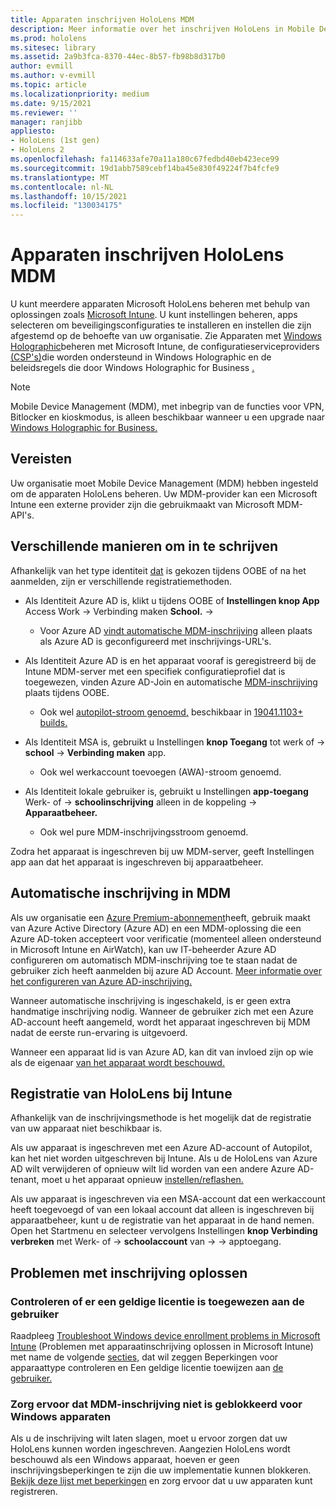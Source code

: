 ```yaml
---
title: Apparaten inschrijven HoloLens MDM
description: Meer informatie over het inschrijven HoloLens in Mobile Device Management (MDM) voor eenvoudiger beheer van meerdere apparaten.
ms.prod: hololens
ms.sitesec: library
ms.assetid: 2a9b3fca-8370-44ec-8b57-fb98b8d317b0
author: evmill
ms.author: v-evmill
ms.topic: article
ms.localizationpriority: medium
ms.date: 9/15/2021
ms.reviewer: ''
manager: ranjibb
appliesto:
- HoloLens (1st gen)
- HoloLens 2
ms.openlocfilehash: fa114633afe70a11a180c67fedbd40eb423ece99
ms.sourcegitcommit: 19d1abb7589cebf14ba45e830f49224f7b4fcfe9
ms.translationtype: MT
ms.contentlocale: nl-NL
ms.lasthandoff: 10/15/2021
ms.locfileid: "130034175"
---
```

# <a name="enroll-hololens-in-mdm"></a>Apparaten inschrijven HoloLens MDM

U kunt meerdere apparaten Microsoft HoloLens beheren met behulp van oplossingen zoals [Microsoft Intune](/intune/windows-holographic-for-business). U kunt instellingen beheren, apps selecteren om beveiligingsconfiguraties te installeren en instellen die zijn afgestemd op de behoefte van uw organisatie. Zie Apparaten met [Windows Holographic](/intune/windows-holographic-for-business)beheren met Microsoft Intune, de configuratieserviceproviders [(CSP's)](https://msdn.microsoft.com/windows/hardware/commercialize/customize/mdm/configuration-service-provider-reference#hololens)die worden ondersteund in Windows Holographic en de beleidsregels die door Windows Holographic for Business [.](https://msdn.microsoft.com/windows/hardware/commercialize/customize/mdm/policy-configuration-service-provider#hololenspolicies)

> [!NOTE]
> Mobile Device Management (MDM), met inbegrip van de functies voor VPN, Bitlocker en kioskmodus, is alleen beschikbaar wanneer u een upgrade naar [Windows Holographic for Business.](hololens1-upgrade-enterprise.md)

## <a name="requirements"></a>Vereisten

 Uw organisatie moet Mobile Device Management (MDM) hebben ingesteld om de apparaten HoloLens beheren. Uw MDM-provider kan een Microsoft Intune een externe provider zijn die gebruikmaakt van Microsoft MDM-API's.

## <a name="different-ways-to-enroll"></a>Verschillende manieren om in te schrijven

Afhankelijk van het type identiteit [dat](hololens-identity.md) is gekozen tijdens OOBE of na het aanmelden, zijn er verschillende registratiemethoden.

- Als Identiteit Azure AD is, klikt u tijdens OOBE of **Instellingen knop App** Access Work  ->  Verbinding maken **School.**  ->  
    - Voor Azure AD [vindt automatische MDM-inschrijving](hololens-enroll-mdm.md#auto-enrollment-in-mdm) alleen plaats als Azure AD is geconfigureerd met inschrijvings-URL's.

- Als Identiteit Azure AD is en het apparaat vooraf is geregistreerd bij de Intune MDM-server met een specifiek configuratieprofiel dat is toegewezen, vinden Azure AD-Join en automatische [MDM-inschrijving](hololens-enroll-mdm.md#auto-enrollment-in-mdm) plaats tijdens OOBE.
    - Ook wel [autopilot-stroom genoemd,](hololens2-autopilot.md) beschikbaar in [19041.1103+ builds.](hololens-release-notes.md#windows-holographic-version-2004)


- Als Identiteit MSA is, gebruikt u Instellingen **knop Toegang** tot werk of  ->  **school**  ->  **Verbinding maken** app.
    - Ook wel werkaccount toevoegen (AWA)-stroom genoemd.
- Als Identiteit lokale gebruiker is, gebruikt u Instellingen **app-toegang** Werk- of  ->  **schoolinschrijving** alleen in de koppeling  ->  **Apparaatbeheer.**
    - Ook wel pure MDM-inschrijvingsstroom genoemd.

Zodra het apparaat is ingeschreven bij uw MDM-server, geeft Instellingen app aan dat het apparaat is ingeschreven bij apparaatbeheer.

## <a name="auto-enrollment-in-mdm"></a>Automatische inschrijving in MDM

Als uw organisatie een [Azure Premium-abonnement](https://azure.microsoft.com/overview/)heeft, gebruik maakt van Azure Active Directory (Azure AD) en een MDM-oplossing die een Azure AD-token accepteert voor verificatie (momenteel alleen ondersteund in Microsoft Intune en AirWatch), kan uw IT-beheerder Azure AD configureren om automatisch MDM-inschrijving toe te staan nadat de gebruiker zich heeft aanmelden bij azure AD Account. [Meer informatie over het configureren van Azure AD-inschrijving.](/mem/intune/enrollment/windows-enroll#enable-windows-10-automatic-enrollment)

Wanneer automatische inschrijving is ingeschakeld, is er geen extra handmatige inschrijving nodig. Wanneer de gebruiker zich met een Azure AD-account heeft aangemeld, wordt het apparaat ingeschreven bij MDM nadat de eerste run-ervaring is uitgevoerd.

Wanneer een apparaat lid is van Azure AD, kan dit van invloed zijn op wie als de eigenaar [van het apparaat wordt beschouwd.](security-adminless-os.md#device-owner)

## <a name="unenroll-hololens-from-intune"></a>Registratie van HoloLens bij Intune

Afhankelijk van de inschrijvingsmethode is het mogelijk dat de registratie van uw apparaat niet beschikbaar is.

Als uw apparaat is ingeschreven met een Azure AD-account of Autopilot, kan het niet worden uitgeschreven bij Intune. Als u de HoloLens van Azure AD wilt verwijderen of opnieuw wilt lid worden van een andere Azure AD-tenant, moet u het apparaat opnieuw [instellen/reflashen.](hololens-recovery.md#restart-the-device)

Als uw apparaat is ingeschreven via een MSA-account dat een werkaccount heeft toegevoegd of van een lokaal account dat alleen is ingeschreven bij apparaatbeheer, kunt u de registratie van het apparaat in de hand nemen. Open het Startmenu en selecteer vervolgens Instellingen **knop Verbinding verbreken** met Werk- of  ->  **schoolaccount** van  ->    ->   apptoegang.

## <a name="enrollment-troubleshooting"></a>Problemen met inschrijving oplossen

### <a name="ensure-valid-license-is-assigned-to-the-user"></a>Controleren of er een geldige licentie is toegewezen aan de gebruiker

Raadpleeg [Troubleshoot Windows device enrollment problems in Microsoft Intune](/troubleshoot/mem/intune/troubleshoot-windows-enrollment-errors) (Problemen met apparaatinschrijving oplossen in Microsoft Intune) met name de volgende [secties,](/troubleshoot/mem/intune/troubleshoot-windows-enrollment-errors#check-device-type-restrictions) dat wil zeggen Beperkingen voor apparaattype controleren en Een geldige licentie toewijzen aan [de gebruiker.](/troubleshoot/mem/intune/troubleshoot-windows-enrollment-errors#assign-a-valid-license-to-the-user)

### <a name="ensure-that-mdm-enrollment-isnt-blocked-for-windows-devices"></a>Zorg ervoor dat MDM-inschrijving niet is geblokkeerd voor Windows apparaten

Als u de inschrijving wilt laten slagen, moet u ervoor zorgen dat uw HoloLens kunnen worden ingeschreven. Aangezien HoloLens wordt beschouwd als een Windows apparaat, hoeven er geen inschrijvingsbeperkingen te zijn die uw implementatie kunnen blokkeren. [Bekijk deze lijst met beperkingen](/mem/intune/enrollment/enrollment-restrictions-set) en zorg ervoor dat u uw apparaten kunt registreren.